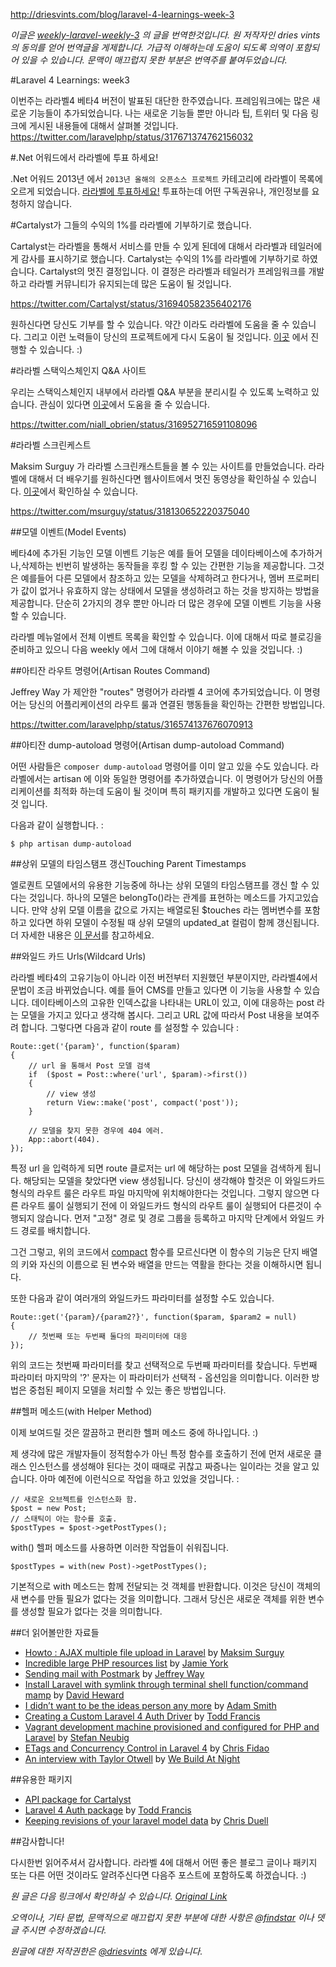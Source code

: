 http://driesvints.com/blog/laravel-4-learnings-week-3

*이글은 [weekly-laravel-weekly-3](http://driesvints.com/blog/laravel-4-learnings-week-3) 의 글을 번역한것입니다. 원 저작자인 dries vints 의 동의를 얻어 번역글을 게제합니다. 가급적 이해하는데 도움이 되도록 의역이 포함되어 있을 수 있습니다. 문맥이 매끄럽지 못한 부분은 번역주를 붙여두었습니다.*

#Laravel 4 Learnings: week3

이번주는 라라벨4 베타4 버전이 발표된 대단한 한주였습니다. 프레임워크에는 많은 새로운 기능들이 추가되었습니다. 나는 새로운 기능들 뿐만 아니라 팁, 트위터 및 다음 링크에 게시된 내용들에 대해서 살펴볼 것입니다.
https://twitter.com/laravelphp/status/317671374762156032

#.Net 어워드에서 라라벨에 투표 하세요!

 .Net 어워드 2013년 에서 `2013년 올해의 오픈소스 프로젝트` 카테고리에 라라벨이 목록에 오르게 되었습니다. [라라벨에 투표하세요!](http://www.thenetawards.com/) 투표하는데 어떤 구독권유나, 개인정보를 요청하지 않습니다.

#Cartalyst가 그들의 수익의 1%를 라라벨에 기부하기로 했습니다.

 Cartalyst는 라라벨을 통해서 서비스를 만들 수 있게 된데에 대해서 라라벨과 테일러에게 감사를 표시하기로 했습니다. Cartalyst는 수익의 1%를 라라벨에 기부하기로 하였습니다. Cartalyst의 멋진 결정입니다. 이 결정은 라라벨과 테일러가 프레임워크를 개발하고 라라벨 커뮤니티가 유지되는데 많은 도움이 될 것입니다.

https://twitter.com/Cartalyst/status/316940582356402176

 원하신다면 당신도 기부를 할 수 있습니다. 약간 이라도 라라벨에 도움을 줄 수 있습니다. 그리고 이런 노력들이 당신의 프로젝트에게 다시 도움이 될 것입니다. [이곳](http://laravel.com/about#donations) 에서 진행할 수 있습니다. :)

#라라벨 스택익스체인지 Q&A 사이트

 우리는 스택익스체인지 내부에서 라라벨 Q&A 부분을 분리시킬 수 있도록 노력하고 있습니다. 관심이 있다면 [이곳](http://area51.stackexchange.com/proposals/46607/laravel?referrer=AgG4EvnCx9m753uZWv1VMg2#.UVMgw5DgLGQ.twitter)에서 도움을 줄 수 있습니다.

https://twitter.com/niall_obrien/status/316952716591108096

#라라벨 스크린케스트

 Maksim Surguy 가 라라벨 스크린캐스트들을 볼 수 있는 사이트를 만들었습니다. 라라벨에 대해서 더 배우기를 원하신다면 웹사이트에서 멋진 동영상을 확인하실 수 있습니다. [이곳](http://laracasts.com/)에서 확인하실 수 있습니다.

https://twitter.com/msurguy/status/318130652220375040

##모델 이벤트(Model Events)

 베타4에 추가된 기능인 모델 이벤트 기능은 예를 들어 모델을 데이타베이스에 추가하거나,삭제하는 빈번히 발생하는 동작들을 후킹 할 수 있는 간편한 기능을 제공합니다. 그것은 예를들어 다른 모델에서 참조하고 있는 모델을 삭제하려고 한다거나, 멤버 프로퍼티가 값이 없거나 유효하지 않는 상태에서 모델을 생성하려고 하는 것을 방지하는 방법을 제공합니다. 단순히 2가지의 경우 뿐만 아니라 더 많은 경우에 모델 이벤트 기능을 사용 할 수 있습니다.

 라라벨 메뉴얼에서 전체 이벤트 목록을 확인할 수 있습니다. 이에 대해서 따로 블로깅을 준비하고 있으니 다음 weekly 에서 그에 대해서 이야기 해볼 수 있을 것입니다. :)

##아티잔 라우트 명령어(Artisan Routes Command)

Jeffrey Way 가 제안한 "routes" 명령어가 라라벨 4 코어에 추가되었습니다. 이 명령어는 당신의 어플리케이션의 라우트 룰과 연결된 행동들을 확인하는 간편한 방법입니다.

https://twitter.com/laravelphp/status/316574137676070913


##아티잔 dump-autoload 명령어(Artisan dump-autoload Command)

 어떤 사람들은 `composer dump-autoload` 명령어를 이미 알고 있을 수도 있습니다. 라라벨에서는 artisan 에 이와 동일한 명령어를 추가하였습니다. 이 명령어가 당신의 어플리케이션를 최적화 하는데 도움이 될 것이며 특히 패키지를 개발하고 있다면 도움이 될것 입니다.

다음과 같이 실행합니다. :

```
$ php artisan dump-autoload
```

##상위 모델의 타임스탬프 갱신Touching Parent Timestamps

 엘로퀀트 모델에서의 유용한 기능중에 하나는 상위 모델의 타임스탬프를 갱신 할 수 있다는 것입니다. 하나의 모델은  belongTo()라는 관계를 표현하는 메소드를 가지고있습니다. 만약 상위 모델 이름을 값으로 가지는 배열로된 $touches 라는 멤버변수를 포함하고 있다면 하위 모델이 수정될 때 상위 모델의 updated_at 컬럼이 함께 갱신됩니다. 더 자세한 내용은 [이 문서](http://four.laravel.com/docs/eloquent#touching-parent-timestamps)를 참고하세요.

##와일드 카드 Urls(Wildcard Urls)

 라라벨 베타4의 고유기능이 아니라 이전 버전부터 지원했던 부분이지만, 라라벨4에서 문법이 조금 바뀌었습니다. 예를 들어 CMS를 만들고 있다면 이 기능을 사용할 수 있습니다.
데이타베이스의 고유한 인덱스값을 나타내는 URL이 있고, 이에 대응하는 post 라는 모델을 가지고 있다고 생각해 봅시다. 그리고 URL 값에 따라서 Post 내용을 보여주려 합니다. 그렇다면 다음과 같이 route 를 설정할 수 있습니다 :

```
Route::get('{param}', function($param)
{
    // url 을 통해서 Post 모델 검색
    if  ($post = Post::where('url', $param)->first())
    {
        // view 생성
        return View::make('post', compact('post'));
    }

    // 모델을 찾지 못한 경우에 404 에러.
    App::abort(404).
});
```

 특정 url 을 입력하게 되면 route 클로저는 url 에 해당하는 post 모델을 검색하게 됩니다. 해당되는 모델을 찾았다면 view 생성됩니다. 당신이 생각해야 할것은 이 와일드카드 형식의 라우트 룰은 라우트 파일 마지막에 위치해야한다는 것입니다. 그렇지 않으면 다른 라우트 룰이 실행되기 전에 이 와일드카드 형식의 라우트 룰이 실행되어 다른것이 수행되지 않습니다. 먼저 "고정" 경로 및 경로 그룹을 등록하고 마지막 단계에서 와일드 카드 경로를 배치합니다.

 그건 그렇고, 위의 코드에서 [compact](http://php.net/manual/en/function.compact.php) 함수를 모르신다면 이 함수의 기능은 단지 배열의 키와 자신의 이름으로 된 변수와 배열을 만드는 역활을 한다는 것을 이해하시면 됩니다.

 또한 다음과 같이 여러개의 와일드카드 파라미터를 설정할 수도 있습니다.

```
Route::get('{param}/{param2?}', function($param, $param2 = null)
{
    // 첫번째 또는 두번째 둘다의 파리미터에 대응
});
```

 위의 코드는 첫번째 파라미터를 찾고 선택적으로 두번째 파라미터를 찾습니다. 두번째 파라미터 마지막의 '?' 문자는 이 파라미터가 선택적 - 옵션임을 의미합니다. 이러한 방법은 중첩된 페이지 모델을 처리할 수 있는 좋은 방법입니다.

##헬퍼 메소드(with Helper Method)

 이제 보여드릴 것은 깔끔하고 편리한 헬퍼 메소드 중에 하나입니다. :)

 제 생각에 많은 개발자들이 정적함수가 아닌 특정 함수를 호출하기 전에 먼저 새로운 클래스 인스턴스를 생성해야 된다는 것이 때때로 귀찮고 짜증나는 일이라는 것을 알고 있습니다. 아마 예전에 이런식으로 작업을 하고 있었을 것입니다. :

```
// 새로운 오브젝트를 인스턴스화 함.
$post = new Post;
// 스태틱이 아는 함수를 호출.
$postTypes = $post->getPostTypes();
```

with() 헬퍼 메소드를 사용하면 이러한 작업들이 쉬워집니다.

```
$postTypes = with(new Post)->getPostTypes();
```

 기본적으로 with 메소드는 함께 전달되는 것 객체를 반환합니다. 이것은 당신이 객체의 새 변수를 만들 필요가 없다는 것을 의미합니다. 그래서 당신은 새로운 객체를 위한 변수를 생성할 필요가 없다는 것을 의미합니다.

##더 읽어볼만한 자료들

- [Howto : AJAX multiple file upload in Laravel](http://maxoffsky.com/code-blog/howto-ajax-multiple-file-upload-in-laravel/) by [Maksim Surguy](https://twitter.com/msurguy)
- [Incredible large PHP resources list](https://gist.github.com/ziadoz/1677679) by [Jamie York](https://twitter.com/jamieyork)
- [Sending mail with Postmark](https://tutsplus.com/lesson/sending-mail-with-postmark/) by [Jeffrey Way](https://twitter.com/jeffrey_way)
- [Install Laravel with symlink through terminal shell function/command mamp](http://davidheward.com/2013/03/install-laravel-with-symlink-through-terminal-shell-functioncommand-mamp/) by [David Heward](https://twitter.com/daveheward)
- [I didn’t want to be the ideas person any more](http://insanemission.com/post/46285751294/i-didnt-want-to-be-the-ideas-person-any-more) by [Adam Smith](https://twitter.com/adamontherun)
- [Creating a Custom Laravel 4 Auth Driver](http://toddish.co.uk/blog/creating-a-custom-laravel-4-auth-driver/) by [Todd Francis](https://twitter.com/Toddish)
- [Vagrant development machine provisioned and configured for PHP and Laravel](https://github.com/Aboalarm/devbox) by [Stefan Neubig](https://twitter.com/stefanneubig)
- [ETags and Concurrency Control in Laravel 4](http://fideloper.com/laravel4-etag-concurrency-control) by [Chris Fidao](https://twitter.com/fideloper)
- [An interview with Taylor Otwell](http://webuildatnight.com/features/Laravel) by [We Build At Night](http://webuildatnight.com/)


##유용한 패키지

- [API package for Cartalyst](http://forums.laravel.io/viewtopic.php?pid=32702#p32702)
- [Laravel 4 Auth package](http://docs.toddish.co.uk/verify-l4/) by [Todd Francis](https://twitter.com/Toddish)
- [Keeping revisions of your laravel model data](http://www.chrisduell.com/blog/development/keeping-revisions-of-your-laravel-model-data/) by [Chris Duell](https://twitter.com/duellsy)


##감사합니다!

 다시한번 읽어주셔서 감사합니다. 라라벨 4에 대해서 어떤 좋은 블로그 글이나 패키지 또는 다른 어떤 것이라도 알려주신다면 다음주 포스트에 포함하도록 하겠습니다. :)


*원 글은 다음 링크에서 확인하실 수 있습니다. [Original Link](http://driesvints.com/blog/laravel-4-learnings-week-3)*


*오역이나, 기타 문법, 문맥적으로 매끄럽지 못한 부분에 대한 사항은 [@findstar](https://twitter.com/findstar) 이나 뎃글 주시면 수정하겠습니다.*


*원글에 대한 저작권한은 [@driesvints](https://twitter.com/driesvints) 에게 있습니다.*